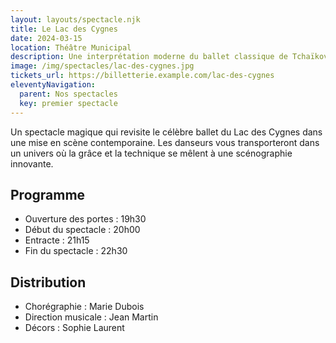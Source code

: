 ```yaml
---
layout: layouts/spectacle.njk
title: Le Lac des Cygnes
date: 2024-03-15
location: Théâtre Municipal
description: Une interprétation moderne du ballet classique de Tchaïkovsky
image: /img/spectacles/lac-des-cygnes.jpg
tickets_url: https://billetterie.example.com/lac-des-cygnes
eleventyNavigation:
  parent: Nos spectacles
  key: premier spectacle
---
```


Un spectacle magique qui revisite le célèbre ballet du Lac des Cygnes dans une mise en scène contemporaine. Les danseurs vous transporteront dans un univers où la grâce et la technique se mêlent à une scénographie innovante.

## Programme

- Ouverture des portes : 19h30
- Début du spectacle : 20h00
- Entracte : 21h15
- Fin du spectacle : 22h30

## Distribution

- Chorégraphie : Marie Dubois
- Direction musicale : Jean Martin
- Décors : Sophie Laurent
